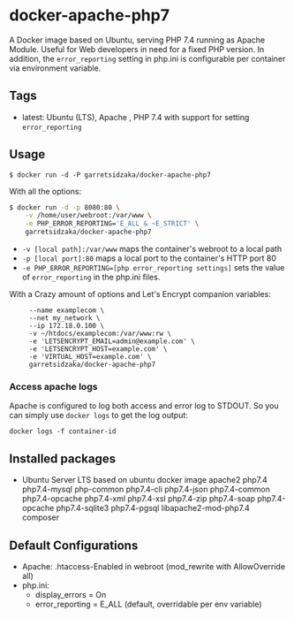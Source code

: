 docker-apache-php7
===================================

A Docker image based on Ubuntu, serving PHP 7.4 running as Apache Module. Useful for Web developers in need for a fixed PHP version. In addition, the `error_reporting` setting in php.ini is configurable per container via environment variable.

Tags
-----

* latest: Ubuntu (LTS), Apache , PHP 7.4 with support for setting `error_reporting`

Usage
------

```
$ docker run -d -P garretsidzaka/docker-apache-php7
```

With all the options:

```bash
$ docker run -d -p 8080:80 \
    -v /home/user/webroot:/var/www \
    -e PHP_ERROR_REPORTING='E_ALL & ~E_STRICT' \
    garretsidzaka/docker-apache-php7
```

* `-v [local path]:/var/www` maps the container's webroot to a local path
* `-p [local port]:80` maps a local port to the container's HTTP port 80
* `-e PHP_ERROR_REPORTING=[php error_reporting settings]` sets the value of `error_reporting` in the php.ini files.

With a Crazy amount of options and Let's Encrypt companion variables:
```docker run -d \
     --name examplecom \
     --net my_network \
     --ip 172.18.0.100 \
     -v ~/htdocs/examplecom:/var/www:rw \
     -e 'LETSENCRYPT_EMAIL=admin@example.com' \
     -e 'LETSENCRYPT_HOST=example.com' \
     -e 'VIRTUAL_HOST=example.com' \
     garretsidzaka/docker-apache-php7
```

### Access apache logs

Apache is configured to log both access and error log to STDOUT. So you can simply use `docker logs` to get the log output:

`docker logs -f container-id`


Installed packages
-------------------
* Ubuntu Server LTS based on ubuntu docker image
      apache2 
      php7.4 
      php7.4-mysql 
      php-common 
      php7.4-cli 
      php7.4-json 
      php7.4-common 
      php7.4-opcache 
      php7.4-xml 
      php7.4-xsl 
      php7.4-zip 
      php7.4-soap 
      php7.4-opcache 
      php7.4-sqlite3 
      php7.4-pgsql 
      libapache2-mod-php7.4 
      composer

Default Configurations
----------------------

* Apache: .htaccess-Enabled in webroot (mod_rewrite with AllowOverride all)
* php.ini:
  * display_errors = On
  * error_reporting = E_ALL (default, overridable per env variable)

